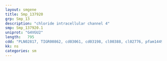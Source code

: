 ```yaml
---
layout: smgene
title: Smp_137920
grp: Smp_13
description: "chloride intracellular channel 4"
smp: Smp_137920.1
uniprot: "G4VGU2"
length:   795
cdd: "PLN02817, TIGR00862, cd03061, cd03198, cl00388, cl02776, pfam14497"
kk: ns
categories: sm
---
```

